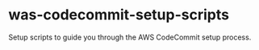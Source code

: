 # was-codecommit-setup-scripts
Setup scripts to guide you through the AWS CodeCommit setup process.
